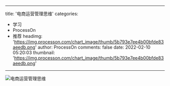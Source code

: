 
---
title: '电商运营管理思维'
categories: 
 - 学习
 - ProcessOn
 - 推荐
headimg: 'https://img.processon.com/chart_image/thumb/5b793e7ee4b00bfde83aeedb.png'
author: ProcessOn
comments: false
date: 2022-02-10 05:20:03
thumbnail: 'https://img.processon.com/chart_image/thumb/5b793e7ee4b00bfde83aeedb.png'
---

<div>   
<img class="thumb" alt="电商运营管理思维" src="https://img.processon.com/chart_image/thumb/5b793e7ee4b00bfde83aeedb.png" referrerpolicy="no-referrer">
<p></p>  
</div>
            